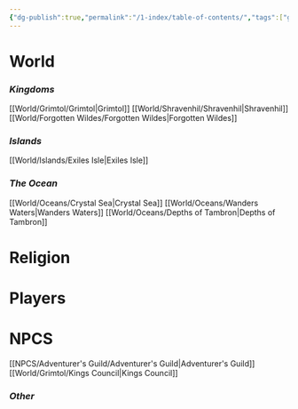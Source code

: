 ```yaml
---
{"dg-publish":true,"permalink":"/1-index/table-of-contents/","tags":["gardenEntry"]}
---
```


# World
### *Kingdoms*
[[World/Grimtol/Grimtol\|Grimtol]]
[[World/Shravenhil/Shravenhil\|Shravenhil]]
[[World/Forgotten Wildes/Forgotten Wildes\|Forgotten Wildes]]

### *Islands*
[[World/Islands/Exiles Isle\|Exiles Isle]]
### *The Ocean*
[[World/Oceans/Crystal Sea\|Crystal Sea]]
[[World/Oceans/Wanders Waters\|Wanders Waters]]
[[World/Oceans/Depths of Tambron\|Depths of Tambron]]

# Religion

# Players
# NPCS
[[NPCS/Adventurer's Guild/Adventurer's Guild\|Adventurer's Guild]]
[[World/Grimtol/Kings Council\|Kings Council]]
### *Other*

